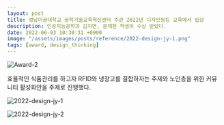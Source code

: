 ```yaml
---
layout: post
title: 영남이공대학교 공학기술교육혁신센터 주관 2022년 디자인씽킹 교육에서 입상
description: 인공지능공학과 김지연, 문재현 학생이 수상 받았다. 
date: 2022-06-03 10:30:31 +0900
image: "/assets/images/posts/reference/2022-design-jy-1.png"
tags: [award, design_thinking]
---
```


![Award-2]({{site.baseurl}}/assets/images/posts/award/2022_designthinking_mjh.jpg)

효율적인 식품관리를 하고자 RFID와 냉장고를 결합하자는 주제와 노인층을 위한 커뮤니티 활성화안을 주제로 진행했다. 

![2022-design-jy-1]({{site.baseurl}}/assets/images/posts/award/2022_designthinking_kjy.jpg)


![2022-design-jy-2]({{site.baseurl}}/assets/images/posts/reference/2022-design-jy-2.png)


